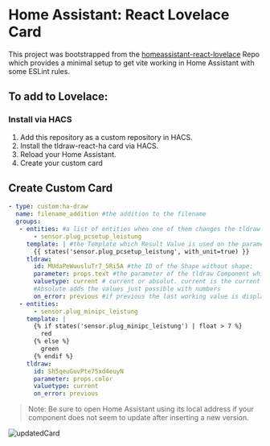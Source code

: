 # Home Assistant: React Lovelace Card

This project was bootstrapped from the [homeassistant-react-lovelace](https://github.com/samuelthng/homeassistant-react-lovelace) Repo which provides a minimal setup to get vite working in Home Assistant with some ESLint rules.

## To add to Lovelace:

### Install via HACS
1. Add this repository as a custom repository in HACS.
2. Install the tldraw-react-ha card via HACS.
3. Reload your Home Assistant.
4. Create your custom card

## Create Custom Card
   ```yaml
   - type: custom:ha-draw
     name: filename_addition #the addition to the filename
     groups:
      - entities: #a list of entities when one of them changes the tldraw Component is updated
          - sensor.plug_pcsetup_leistung
        template: | #the Template which Result Value is used on the parameter
          {{ states('sensor.plug_pcsetup_leistung', with_unit=true) }}
        tldraw:
          id: MUdaPeWuusluTr7_5Ri5A #the ID of the Shape without shape:
          parameter: props.text #the parameter of the tldraw Component which is changed
          valuetype: current # current or absolut. current is the current value.
          #Absolute adds the values just possible with numbers
          on_error: previous #if previous the last working value is displayed
      - entities:
          - sensor.plug_minipc_leistung
        template: |
          {% if states('sensor.plug_minipc_leistung') | float > 7 %}
            red
          {% else %}
            green
          {% endif %}
        tldraw:
          id: Sh5qeuGuvPte75xd4euyN
          parameter: props.color
          valuetype: current
          on_error: previous
   ```
> Note: Be sure to open Home Assistant using its local address if your component does not seem to update after inserting a new version.

![updatedCard](https://github.com/user-attachments/assets/38a1be37-c73f-405d-a832-174ca3e1a670)
